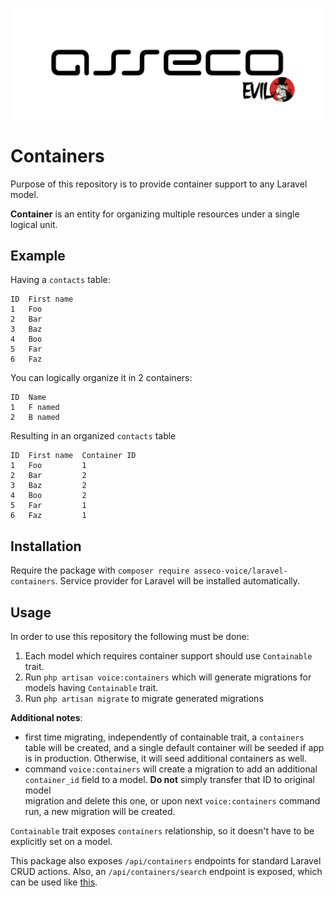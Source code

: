 <p align="center"><a href="https://see.asseco.com" target="_blank"><img src="https://github.com/asseco-voice/art/blob/c5331628a9b5990b40a7ce46db01416599c4d7f6/asseco_logo.png" width="500"></a></p>

# Containers

Purpose of this repository is to provide container support to any Laravel model. 

**Container** is an entity for organizing multiple resources under a single logical unit. 

## Example

Having a ``contacts`` table:

```
ID  First name
1   Foo 
2   Bar
3   Baz
4   Boo
5   Far
6   Faz
```

You can logically organize it in 2 containers:

```
ID  Name
1   F named
2   B named
```

Resulting in an organized ``contacts`` table

```
ID  First name  Container ID
1   Foo         1   
2   Bar         2
3   Baz         2
4   Boo         2
5   Far         1
6   Faz         1
```

## Installation

Require the package with ``composer require asseco-voice/laravel-containers``.
Service provider for Laravel will be installed automatically.

## Usage

In order to use this repository the following must be done:

1. Each model which requires container support should use ``Containable`` trait. 
2. Run ``php artisan voice:containers`` which will generate migrations 
for models having `Containable` trait. 
3. Run ``php artisan migrate`` to migrate generated migrations

**Additional notes**: 
- first time migrating, independently of containable trait, a
``containers`` table will be created, and a single default container will be seeded if 
app is in production. Otherwise, it will seed additional containers as well.
- command ``voice:containers`` will create a migration to add an additional 
``container_id`` field to a model. **Do not** simply transfer that ID to original model  
migration and delete this one, or upon next ``voice:containers`` command run, a 
new migration will be created.

``Containable`` trait exposes `containers` relationship, so it doesn't
have to be explicitly set on a model.

This package also exposes ``/api/containers`` endpoints for standard
Laravel CRUD actions.
Also, an ``/api/containers/search`` endpoint is exposed, 
which can be used like [this](https://github.com/asseco-voice/laravel-json-query-builder).
